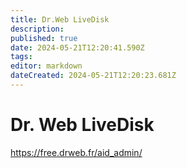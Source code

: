 ```yaml
---
title: Dr.Web LiveDisk
description: 
published: true
date: 2024-05-21T12:20:41.590Z
tags: 
editor: markdown
dateCreated: 2024-05-21T12:20:23.681Z
---
```


# Dr. Web LiveDisk

<https://free.drweb.fr/aid_admin/>
